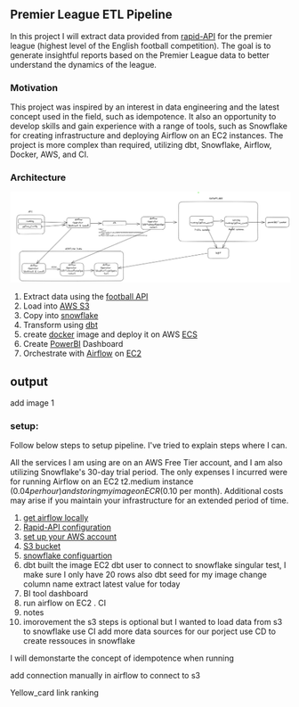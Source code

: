 ## Premier League ETL Pipeline

In this project I will extract data provided from [rapid-API](https://rapidapi.com/hub) for the premier league (highest level of the English football competition).
The goal is to generate insightful reports based on the Premier League data to better understand the dynamics of the league.

### Motivation
This project was inspired by an interest in data engineering and the latest concept used in the field, such as idempotence. It also an opportunity to develop skills and gain experience with a range of tools, such as Snowflake for creating infrastructure and deploying Airflow on an EC2 instances. The project is more complex than required, utilizing dbt, Snowflake, Airflow, Docker, AWS, and CI.

### Architecture 

![Image description](images/architecture_plot_initial.png)
1. Extract data using the [football API](https://rapidapi.com/api-sports/api/API-FOOTBALL)
2. Load into [AWS S3](https://aws.amazon.com/s3/)
3. Copy into [snowflake](https://www.snowflake.com/en/)
4. Transform using [dbt](https://www.getdbt.com/)
5. create [docker](https://www.docker.com/) image and deploy it on AWS [ECS](https://aws.amazon.com/ecs/)
6. Create [PowerBI](https://powerbi.microsoft.com/en-gb/) Dashboard
7. Orchestrate with [Airflow](https://airflow.apache.org/) on [EC2](https://aws.amazon.com/ec2/)

## output
add image 1

### setup:

Follow below steps to setup pipeline. I've tried to explain steps where I can. 

All the services I am using are on an AWS Free Tier account, and I am also utilizing Snowflake's 30-day trial period. The only expenses I incurred were for running Airflow on an EC2 t2.medium instance ($0.04 per hour) and storing my image on ECR ($0.10 per month). Additional costs may arise if you maintain your infrastructure for an extended period of time.

1. [get airflow locally](instructions/airflow_local.md) 
2.  [Rapid-API configuration](instructions/Rapid_API_configuration.md)
3.  [set up your AWS account](/instructions/AWS_account.md)
4. [S3 bucket](/instructions/S3_bucket.md)
5.  [snowflake configuartion](/instructions/snowflake.md)
6. dbt
    built the image EC2
    dbt user to connect to snowflake
    singular test,
    I make sure I only have 20 rows also
    dbt seed for my image 
    change column name 
    extract latest value for today
7. BI tool dashboard
8. run airflow on EC2
. CI
9. notes
10. imorovement
    the s3 steps is optional but I wanted to load data from s3 to snowflake
    use CI
    add more data sources for our porject
    use CD to create ressouces in snowflake

I will demonstarte the concept of idempotence when running 


add connection manually in airflow to connect to s3


Yellow_card link
ranking


